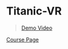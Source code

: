 # Titanic-VR

> [Demo Video](https://youtu.be/LU0uvqYtUXs)

[Course Page](https://lsf.uni-konstanz.de/qisserver/rds?state=verpublish&status=init&vmfile=no&publishid=57859&moduleCall=webInfo&publishConfFile=webInfo&publishSubDir=veranstaltung)
